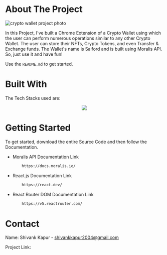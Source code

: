 <!-- ABOUT THE PROJECT -->
# About The Project
![crypto wallet project photo](https://github.com/ShivankK26/Crypto-Wallet-Extension/assets/115289871/03694c11-c382-40b1-bcf4-6787eac30ca0)





In this Project, I've built a Chrome Extension of a Crypto Wallet using which the user can perform numerous operations similar to any other Crypto Wallet. The user can store their NFTs, Crypto Tokens, and even Transfer & Exchange funds. The Wallet's name is Salford and is built using Moralis API. So, just use it and have fun!

Use the `README.md` to get started.



<!-- BUILT WITH -->
# Built With

The Tech Stacks used are:

<div align="center">
<a href="https://skillicons.dev">
    <img src="https://skillicons.dev/icons?i=html,css,react,js,nodejs,express" />
</a>
</div>



<!-- GETTING STARTED -->
# Getting Started
To get started, download the entire Source Code and then follow the Documentation.

  
* Moralis API Documentation Link

  ```sh
      https://docs.moralis.io/
  ```

* React.js Documentation Link

  ```sh
      https://react.dev/
  ```  

* React Router DOM Documentation Link

  ```sh
      https://v5.reactrouter.com/
  ```  

<!-- CONTACT -->
# Contact

Name: Shivank Kapur - shivankkapur2004@gmail.com

Project Link: 
